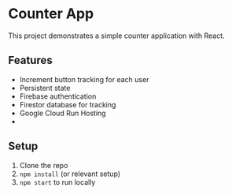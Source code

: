 # Counter App

This project demonstrates a simple counter application with React.

## Features
- Increment button tracking for each user
- Persistent state
- Firebase authentication 
- Firestor database for tracking
- Google Cloud Run Hosting
- 

## Setup
1. Clone the repo
2. `npm install` (or relevant setup)
3. `npm start` to run locally